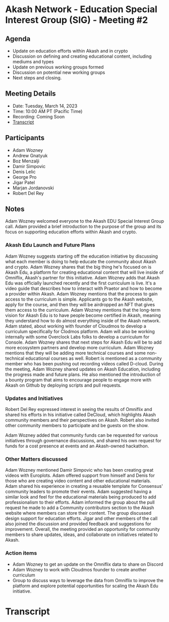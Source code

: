 # Akash Network - Education Special Interest Group (SIG) - Meeting #2

## Agenda

- Update on education efforts within Akash and in crypto
- Discussion on defining and creating educational content, including mediums and types
- Update on previous working groups formed
- Discussion on potential new working groups
- Next steps and closing.

## Meeting Details
- Date: Tuesday, March 14, 2023
- Time: 10:00 AM PT (Pacific Time)
- Recording: Coming Soon
- [Transcript](#Transcript)

## Participants
- Adam Wozney
- Andrew Gnatyuk
- Boz Menzalji
- Damir Simpovic 
- Denis Lelic
- George Pro
- Jigar Patel
- Marjan Jordanovski
- Robert Del Rey

## Notes
Adam Wozney welcomed everyone to the Akash EDU Special Interest Group call.
Adam provided a brief introduction to the purpose of the group and its focus on supporting education 
efforts within Akash and crypto.


### Akash Edu Launch and Future Plans
Adam Wozney suggests starting off the education initiative by discussing what each member is doing to help educate the community about Akash and crypto.
Adam Wozney shares that the big thing he's focused on is Akash Edu, a platform for creating educational content that will live inside of Omniflix, Akash's partner for this initiative.
Adam Wozney adds that Akash Edu was officially launched recently and the first curriculum is live. It's a video guide that describes how to interact with Praetor and how to become a provider within Akash.
Adam Wozney mentions that the process to gain access to the curriculum is simple. Applicants go to the Akash website, apply for the course, and then they will be airdropped an NFT that gives them access to the curriculum.
Adam Wozney mentions that the long-term vision for Akash Edu is to have people become certified in Akash, meaning they understand how to do almost everything inside of the Akash network.
Adam stated, about working  with founder of Cloudmos to develop a curriculum specifically for Clodmos platform.
Adam will also be working internally with some Overclock Labs folks to develop a curriculum for Console.
Adam Wozney shares that next steps for Akash Edu will be to add more ecosystem partners and develop more curriculum. 
Adam Wozney mentions that they will be adding more technical courses and some non-technical educational courses as well.
Robert is mentioned as a community member who has been pushing out recording videos called D-cloud.
During the meeting, Adam Wozney shared updates on Akash Education, including the progress made and future plans. He also mentioned the introduction of a bounty program that aims to encourage people to engage more with Akash on Github by deploying scripts and pull requests.

 ### Updates and Initiatives 
Robert Del Rey expressed interest in seeing the results of Omniflix and shared his efforts in his initiative called DeCloud, which highlights Akash community members and their perspectives on Akash. Robert also invited other community members to participate and be guests on the show.

Adam Wozney added that community funds can be requested for various initiatives through governance discussions, and shared his own request for funds for a cost presence at events and an Akash-owned hackathon.



### Other Matters discussed
Adam Wozney mentioned Damir Simpovic who has been creating great videos with Europlots.
Adam offered support from himself and Denis for those who are creating video content and other educational materials.
Adam shared his experience in creating a reusable template for Consensus' community leaders to promote their events.
Adam suggested having a similar look and feel for the educational materials being produced to add professionalism to their efforts.
Adam informed the group about the pull request he made to add a Community contributors section to the Akash website where members can store their content.
The group discussed design support for education efforts.
Jigar and other members of the call also joined the discussion and provided feedback and suggestions for improvement. Overall, the meeting provided an opportunity for community members to share updates, ideas, and collaborate on initiatives related to Akash.

### Action items
- Adam Wozney to get an update on the Omniflix data to share on Discord
- Adam Wozney to work with Cloudmos founder to create another curriculum
- Group to discuss ways to leverage the data from  Omniflix to improve the platform and explore potential opportunities for scaling the Akash Edu initiative.

# Transcript
